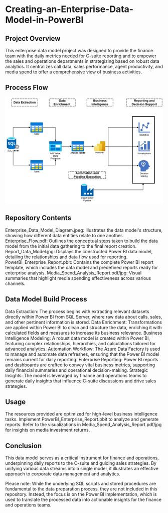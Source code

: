 # Creating-an-Enterprise-Data-Model-in-PowerBI

## Project Overview
This enterprise data model project was designed to provide the finance team with the daily metrics needed for C-suite reporting and to empower the sales and operations departments in strategizing based on robust data analytics. It centralizes call data, sales performance, agent productivity, and media spend to offer a comprehensive view of business activities.

## Process Flow
![Process Flow Description](EnterpriseFlow.jpeg)

## Repository Contents
Enterprise_Data_Model_Diagram.jpeg: Illustrates the data model's structure, showing how different data entities relate to one another.
Enterprise_Flow.pdf: Outlines the conceptual steps taken to build the data model from the initial data gathering to the final report creation.
Report_Data_Model.jpg: Displays the constructed Power BI data model, detailing the relationships and data flow used for reporting.
PowerBI_Enterprise_Report.pbit: Contains the complete Power BI report template, which includes the data model and predefined reports ready for enterprise analysis.
Media_Spend_Analysis_Report.pdf/jpg: Visual summaries that highlight media spending effectiveness across various channels.

## Data Model Build Process
Data Extraction: The process begins with extracting relevant datasets directly within Power BI from SQL Server, where raw data about calls, sales, and other pertinent information is stored.
Data Enrichment: Transformations are applied within Power BI to clean and structure the data, enriching it with calculated fields and measures to increase its business relevance.
Business Intelligence Modeling: A robust data model is created within Power BI, featuring complex relationships, hierarchies, and calculations tailored for advanced analytics.
Automation Workflow: The Azure Data Factory is used to manage and automate data refreshes, ensuring that the Power BI model remains current for daily reporting.
Enterprise Reporting: Power BI reports and dashboards are crafted to convey vital business metrics, supporting daily financial summaries and operational decision-making.
Strategic Insights: The model is leveraged by finance and operations teams to generate daily insights that influence C-suite discussions and drive sales strategies.

## Usage
The resources provided are optimized for high-level business intelligence tasks. Implement PowerBI_Enterprise_Report.pbit to analyze and generate reports. Refer to the visualizations in Media_Spend_Analysis_Report.pdf/jpg for insights on media investment returns.

## Conclusion
This data model serves as a critical instrument for finance and operations, underpinning daily reports to the C-suite and guiding sales strategies. By unifying various data streams into a single model, it illustrates an effective approach to corporate data management and analytics.

Please note: While the underlying SQL scripts and stored procedures are fundamental to the data preparation process, they are not included in this repository. Instead, the focus is on the Power BI implementation, which is used to translate the processed data into actionable insights for the finance and operations teams.
